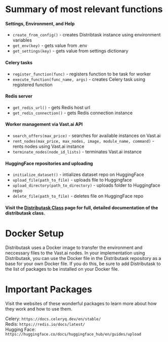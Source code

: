 # Summary of most relevant functions

#### Settings, Environment, and Help

- `create_from_config()` - creates Distribtask instance using environment variables
- `get_env(key)` - gets value from .env
- `get_settings(key)` - gets value from settings dictionary

#### Celery tasks

- `register_function(func)` - registers function to be task for worker
- `execute_function(func_name, args)` - creates Celery task using registered function

#### Redis server

- `get_redis_url()` - gets Redis host url 
- `get_redis_connection()` - gets Redis connection instance
 
#### Worker management via Vast.ai API

- `search_offers(max_price)` - searches for available instances on Vast.ai
- `rent_nodes(max_price, max_nodes, image, module_name, command)` - rents nodes using Vast.ai instance
- `terminate_nodes(node_id_lists)` - terminates Vast.ai instance


#### HuggingFace repositories and uploading

- `initialize_dataset()` - intializes dataset repo on HuggingFace
- `upload_file(path_to_file)` - uploads file to Huggingface
- `upload_directory(path_to_directory)` - uploads folder to Huggingface repo
- `delete_file(path_to_file)` - deletes file on HuggingFace repo

#### Visit the [Distributask Class](distributask.md) page for full, detailed documentation of the distributask class.

# Docker Setup

Distributask uses a Docker image to transfer the environment and neccessary files to the Vast.ai nodes. In your implementation using Distributask, you can use the Docker file in the Distributask repository as a base for your own Docker file. If you do this, be sure to add Distributask to the list of packages to be installed on your Docker file.

# Important Packages

Visit the websites of these wonderful packages to learn more about how they work and how to use them.

Celery: `https://docs.celeryq.dev/en/stable/`   
Redis: `https://redis.io/docs/latest/`  
Hugging Face: `https://huggingface.co/docs/huggingface_hub/en/guides/upload` 